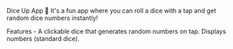 Dice Up App 🎲
It's a fun app where you can roll a dice with a tap and get random dice numbers instantly!

Features -
A clickable dice that generates random numbers on tap.
Displays numbers (standard dice).